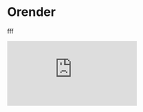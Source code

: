 # Orender
fff

[![Discord Server](https://discordapp.com/api/guilds/524781865484288013/widget.json)](https://discord.gg/ef7xzax)
